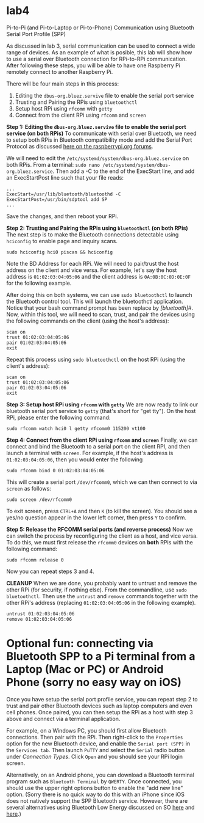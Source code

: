 # lab4
Pi-to-Pi (and Pi-to-Laptop or Pi-to-Phone) Communication using Bluetooth Serial Port Profile (SPP)

As discussed in lab 3, serial communication can be used to connect a wide range of devices. As an example of what is posible, this lab will show how to use a serial over Bluetooth connection for RPi-to-RPi communication. After following these steps, you will be able to have one Raspberry Pi remotely connect to another Raspberry Pi.

There will be four main steps in this process: 
1. Editing the `dbus-org.bluez.servive` file to enable the serial port service
2. Trusting and Pairing the RPis using `bluetoothctl`
3. Setup host RPi using `rfcomm` with `getty`
4. Connect from the client RPi using `rfcomm` and `screen`

**Step 1: Editing the `dbus-org.bluez.servive` file to enable the serial port service (on both RPis)**
To communicate with serial over Bluetooth, we need to setup both RPis in Bluetooth compatibility mode and add the Serial Port Protocol as discussed [here on the raspberrypi.org forums](https://www.raspberrypi.org/forums/viewtopic.php?p=919420#p919420).

We will need to edit the `/etc/systemd/system/dbus-org.bluez.service` on both RPis. From a terminal: `sudo nano /etc/systemd/system/dbus-org.bluez.service`. Then add a -C to the end of the ExecStart line, and add an ExecStartPost line such that your file reads:
```
...
ExecStart=/usr/lib/bluetooth/bluetoothd -C
ExecStartPost=/usr/bin/sdptool add SP
...
```
Save the changes, and then reboot your RPi.

**Step 2:  Trusting and Pairing the RPis using `bluetoothctl` (on both RPis)**
The next step is to make the Bluetooth connections detectable using `hciconfig` to enable page and inquiry scans. 
```
sudo hciconfig hci0 piscan && hciconfig
```
Note the BD Address for each RPi. We will need to pair/trust the host address on the client and vice versa. For example, let's say the host address is `01:02:03:04:05:06` and the client address is `0A:0B:0C:0D:0E:0F` for the following example.

After doing this on both systems, we can use `sudo bluetoothctl` to launch the Bluetooth control tool. This will launch the bluetoothctl application. Notice that your bash command prompt has been replace by *[bluetooth]#*. Now, within this tool, we will need to scan, trust, and pair the devices using the following commands on the client (using the host's address):
```
scan on
trust 01:02:03:04:05:06
pair 01:02:03:04:05:06
exit
```

Repeat this process using `sudo bluetoothctl` on the host RPi (using the client's address):
```
scan on
trust 01:02:03:04:05:06
pair 01:02:03:04:05:06
exit
```

**Step 3: Setup host RPi using `rfcomm` with `getty`**
We are now ready to link our bluetooth serial port service to `getty` (that's short for "get tty"). On the host RPi, please enter the following command:
```
sudo rfcomm watch hci0 l getty rfcomm0 115200 vt100
```

**Step 4: Connect from the client RPi using `rfcomm` and `screen`**
Finally, we can connect and bind the Bluetooth to a serial port on the client RPI, and then launch a terminal with `screen`.  For example, if the host's address is `01:02:03:04:05:06`, then you would enter the following
```
sudo rfcomm bind 0 01:02:03:04:05:06
```
This will create a serial port `/dev/rfcomm0`, which we can then connect to via `screen` as follows:
```
sudo screen /dev/rfcomm0
```
To exit screen, press `CTRL+A` and then `K` (to kill the screen). You should see a yes/no question appear in the lower left corner, then press `Y` to confirm.

**Step 5: Release the RFCOMM serial ports (and reverse process)**
Now we can switch the process by reconfiguring the client as a host, and vice versa. To do this, we must first release the `rfcomm0` devices on **both** RPis with the following command:
```
sudo rfcomm release 0
```
Now you can repeat steps 3 and 4.

**CLEANUP**
When we are done, you probably want to untrust and remove the other RPi (for security, if nothing else).  From the commandline, use `sudo bluetoothctl`. Then use the `untrust` and `remove` commands together with the other RPi's address (replacing `01:02:03:04:05:06` in the following example). 
```
untrust 01:02:03:04:05:06
remove 01:02:03:04:05:06
```

# Optional fun: connecting via Bluetooth SPP to a Pi terminal from a Laptop (Mac or PC) or Android Phone (sorry no easy way on iOS)

Once you have setup the serial port profile service, you can repeat step 2 to trust and pair other Bluetooth devices such as laptop computers and even cell phones. Once paired, you can then setup the RPi as a host with step 3 above and connect via a terminal application. 

For example, on a Windows PC, you should first allow Bluetooth connections. Then pair with the RPi. Then right-click to the `Properties` option for the new Bluetooth device, and enable the `Serial port (SPP)` in the `Services tab`. Then launch `PuTTY` and select the `Serial` radio button under *Connection Types*. Click `Open` and you should see your RPi login screen.

Alternatively, on an Android phone, you can download a Bluetooth terminal program such as `Bluetooth Terminal` by `QWERTY`. Once connected, you should use the upper right options button to enable the "add new line" option. (Sorry there is no quick way to do this with an iPhone since iOS does not natively support the SPP Bluetooth service. However, there are several alternatives using Bluetooth Low Energy discussed on SO [here](http://stackoverflow.com/questions/17794469/is-serial-port-profile-spp-supported-on-ios-7-over-bluetooth-low-energy-v4-0) and [here](http://stackoverflow.com/a/30600034/6816646).)



